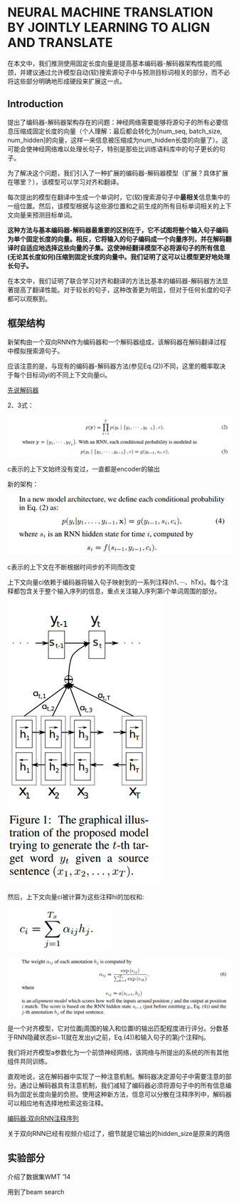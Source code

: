 # NEURAL MACHINE TRANSLATION BY JOINTLY LEARNING TO ALIGN AND TRANSLATE

在本文中，我们推测使用固定长度向量是提高基本编码器-解码器架构性能的瓶颈，并建议通过允许模型自动(软)搜索源句子中与预测目标词相关的部分，而不必将这些部分明确地形成硬段来扩展这一点。



## Introduction

提出了编码器-解码器架构存在的问题：神经网络需要能够将源句子的所有必要信息压缩成固定长度的向量（个人理解：最后都会转化为[num_seq, batch_size, num_hidden]的向量，这样一来信息被压缩成为num_hidden长度的向量了）。这可能会使神经网络难以处理长句子，特别是那些比训练语料库中的句子更长的句子。

为了解决这个问题，我们引入了一种扩展的编码器-解码器模型（扩展？具体扩展在哪里？），该模型可以学习对齐和翻译。

每次提出的模型在翻译中生成一个单词时，它(软)搜索源句子中**最相关**信息集中的一组位置。然后，该模型根据与这些源位置和之前生成的所有目标单词相关的上下文向量来预测目标单词。

**这种方法与基本编码器-解码器最重要的区别在于，它不试图将整个输入句子编码为单个固定长度的向量。相反，它将输入的句子编码成一个向量序列，并在解码翻译时自适应地选择这些向量的子集。这使神经翻译模型不必将源句子的所有信息(无论其长度如何)压缩到固定长度的向量中。我们证明了这可以让模型更好地处理长句子。**

在本文中，我们证明了联合学习对齐和翻译的方法比基本的编码器-解码器方法显著提高了翻译性能。对于较长的句子，这种改善更为明显，但对于任何长度的句子都可以观察到。

## 框架结构

新架构由一个双向RNN作为编码器和一个解码器组成，该解码器在解码翻译过程中模拟搜索源句子。

应该注意的是，与现有的编码器-解码器方法(参见Eq.(2))不同，这里的概率取决于每个目标词yi的不同上下文向量ci。

<u>先说解码器</u>

2、3式：

![image-20240719203453690](./assets/image-20240719203453690.png)

c表示的上下文始终没有变过，一直都是encoder的输出

新的架构：

![image-20240719203544607](./assets/image-20240719203544607.png)

c表示的上下文在不断根据时间步的不同而改变

上下文向量ci依赖于编码器将输入句子映射到的一系列注释(h1、···、hTx)。每个注释都包含关于整个输入序列的信息，重点关注输入序列第i个单词周围的部分。

![image-20240719205114224](./assets/image-20240719205114224.png)

然后，上下文向量ci被计算为这些注释hi的加权和:

![image-20240719205142011](./assets/image-20240719205142011.png)

![image-20240719205322700](./assets/image-20240719205322700.png)

是一个对齐模型，它对位置j周围的输入和位置I的输出匹配程度进行评分。分数基于RNN隐藏状态si−1(就在发出yi之前，Eq.(4))和输入句子的第j个注释hj。

我们将对齐模型a参数化为一个前馈神经网络，该网络与所提出的系统的所有其他组件共同训练。

直观地说，这在解码器中实现了一种注意机制。解码器决定源句子中需要注意的部分。通过让解码器具有注意机制，我们减轻了编码器必须将源句子中的所有信息编码为固定长度向量的负担。使用这种新方法，信息可以分散在注释序列中，解码器可以相应地有选择地检索这些注释。

<u>编码器:双向RNN注释序列</u>

关于双向RNN已经有视频介绍过了，细节就是它输出的hidden_size是原来的两倍

## 实验部分

介绍了数据集WMT ’14

用到了beam search


